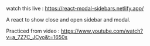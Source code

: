 watch this live : https://react-modal-sidebars.netlify.app/



A react to show close and open sidebar and modal.

Practiced from video : https://www.youtube.com/watch?v=a_7Z7C_JCyo&t=1650s


